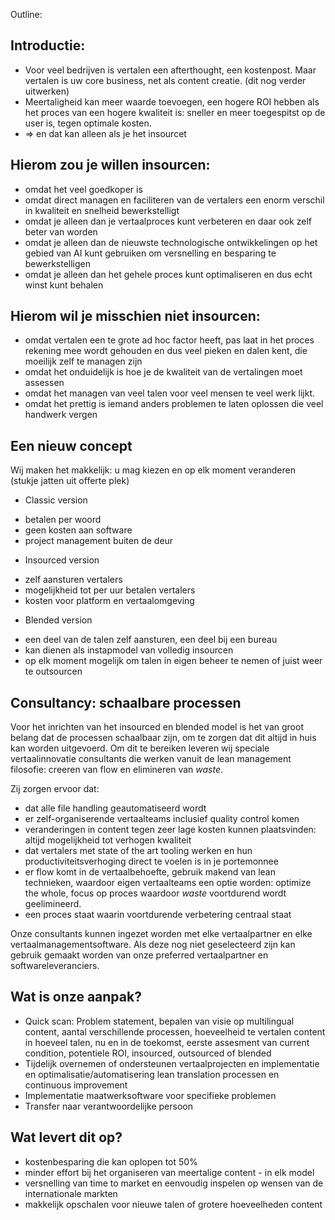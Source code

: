 Outline:


## Introductie: 
* Voor veel bedrijven is vertalen een afterthought, een kostenpost. Maar vertalen is uw core business, net als content creatie. (dit nog verder uitwerken)
* Meertaligheid kan meer waarde toevoegen, een hogere ROI hebben als het proces van een hogere kwaliteit is: sneller en meer toegespitst op de user is, tegen optimale kosten. 
* => en dat kan alleen als je het insourcet

## Hierom zou je willen insourcen:
* omdat het veel goedkoper is
* omdat direct managen en faciliteren van de vertalers een enorm verschil in kwaliteit en snelheid bewerkstelligt
* omdat je alleen dan je vertaalproces kunt verbeteren en daar ook zelf beter van worden
* omdat je alleen dan de nieuwste technologische ontwikkelingen op het gebied van AI kunt gebruiken om versnelling en besparing te bewerkstelligen
* omdat je alleen dan het gehele proces kunt optimaliseren en dus echt winst kunt behalen

## Hierom wil je misschien niet insourcen:
* omdat vertalen een te grote ad hoc factor heeft, pas laat in het proces rekening mee wordt gehouden en dus veel pieken en dalen kent, die moeilijk zelf te managen zijn
* omdat het onduidelijk is hoe je de kwaliteit van de vertalingen moet assessen
* omdat het managen van veel talen voor veel mensen te veel werk lijkt.
* omdat het prettig is iemand anders problemen te laten oplossen die veel handwerk vergen

## Een nieuw concept
Wij maken het makkelijk: u mag kiezen en op elk moment veranderen (stukje jatten uit offerte plek)

* Classic version
- betalen per woord
- geen kosten aan software
- project management buiten de deur 

* Insourced version
- zelf aansturen vertalers
- mogelijkheid tot per uur betalen vertalers
- kosten voor platform en vertaalomgeving

* Blended version
- een deel van de talen zelf aansturen, een deel bij een bureau
- kan dienen als instapmodel van volledig insourcen
- op elk moment mogelijk om talen in eigen beheer te nemen of juist weer te outsourcen

## Consultancy: schaalbare processen
Voor het inrichten van het insourced en blended model is het van groot belang dat de processen schaalbaar zijn, om te zorgen dat dit altijd in huis kan worden uitgevoerd. Om dit te bereiken leveren wij speciale vertaalinnovatie consultants die werken vanuit de lean management filosofie: creeren van flow en elimineren van _waste_. 

Zij zorgen ervoor dat: 

* dat alle file handling geautomatiseerd wordt
* er zelf-organiserende vertaalteams inclusief quality control komen 
* veranderingen in content tegen zeer lage kosten kunnen plaatsvinden: altijd mogelijkheid tot verhogen kwaliteit
* dat vertalers met state of the art tooling werken en hun productiviteitsverhoging direct te voelen is in je portemonnee
* er flow komt in de vertaalbehoefte, gebruik makend van lean technieken, waardoor eigen vertaalteams een optie worden: optimize the whole, focus op proces waardoor _waste_ voortdurend wordt geelimineerd.
* een proces staat waarin voortdurende verbetering centraal staat

Onze consultants kunnen ingezet worden met elke vertaalpartner en elke vertaalmanagementsoftware. Als deze nog niet geselecteerd zijn kan gebruik gemaakt worden van onze preferred vertaalpartner en softwareleveranciers. 

## Wat is onze aanpak? 

* Quick scan: Problem statement, bepalen van visie op multilingual content, aantal verschillende processen,
hoeveelheid te vertalen content in hoeveel talen, nu en in de toekomst, eerste assesment van current condition, potentiele ROI, insourced, outsourced of blended 
* Tijdelijk overnemen of ondersteunen vertaalprojecten en implementatie en optimalisatie/automatisering lean translation processen en continuous improvement
* Implementatie maatwerksoftware voor specifieke problemen
* Transfer naar verantwoordelijke persoon  

## Wat levert dit op?
* kostenbesparing die kan oplopen tot 50%
* minder effort bij het organiseren van meertalige content - in elk model
* versnelling van time to market en eenvoudig inspelen op wensen van de internationale markten
* makkelijk opschalen voor nieuwe talen of grotere hoeveelheden content
